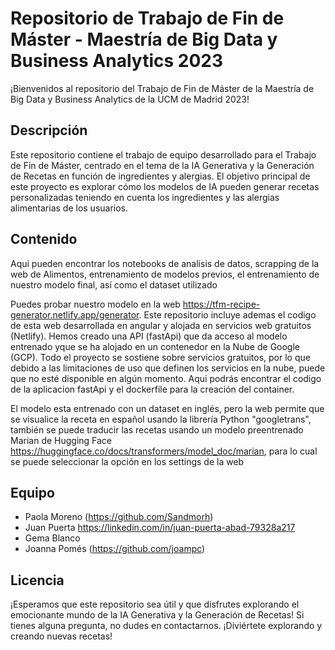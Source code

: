 # Repositorio de Trabajo de Fin de Máster - Maestría de Big Data y Business Analytics 2023

¡Bienvenidos al repositorio del Trabajo de Fin de Máster de la Maestría de Big Data y Business Analytics de la UCM de Madrid 2023!

## Descripción

Este repositorio contiene el trabajo de equipo desarrollado para el Trabajo de Fin de Máster, centrado en el tema de la IA Generativa y la Generación de Recetas en función de ingredientes y alergias. El objetivo principal de este proyecto es explorar cómo los modelos de IA pueden generar recetas personalizadas teniendo en cuenta los ingredientes y las alergias alimentarias de los usuarios.


## Contenido
Aqui pueden encontrar los notebooks de analisis de datos, scrapping de la web de Alimentos, entrenamiento de modelos previos, el entrenamiento de nuestro modelo final, así como el dataset  utilizado

Puedes probar nuestro modelo en la web https://tfm-recipe-generator.netlify.app/generator. Este repositorio incluye ademas  el codigo de esta web desarrollada en angular y  alojada en servicios web gratuitos (Netlify). Hemos creado una API (fastApi) que da acceso al modelo entrenado yque se ha alojado en un contenedor  en la Nube de Google (GCP). Todo el proyecto se sostiene sobre servicios gratuitos, por lo que debido a las limitaciones de uso que definen los servicios en la nube, puede que no esté disponible en algún momento.
Aqui podrás encontrar el codigo de la aplicacion fastApi y el dockerfile para la creación del container.

El modelo esta entrenado con un dataset en inglés, pero la web permite que se visualice la receta en español usando la librería Python "googletrans", también se puede traducir las recetas usando un modelo preentrenado Marian de Hugging Face https://huggingface.co/docs/transformers/model_doc/marian, para lo cual se puede seleccionar la opción en los settings de la web

## Equipo

- Paola Moreno (https://github.com/Sandmorh)
- Juan Puerta https://linkedin.com/in/juan-puerta-abad-79328a217
- Gema Blanco
- Joanna Pomés (https://github.com/joampc)

## Licencia


¡Esperamos que este repositorio sea útil y que disfrutes explorando el emocionante mundo de la IA Generativa y la Generación de Recetas! Si tienes alguna pregunta, no dudes en contactarnos. ¡Diviértete explorando y creando nuevas recetas!
